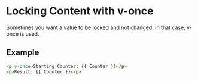 # Locking Content with v-once
Sometimes you want a value to be locked and not changed. In that case, v-once is used.

## Example
```html
<p v-once>Starting Counter: {{ Counter }}</p>
<p>Result: {{ Counter }}</p>
```